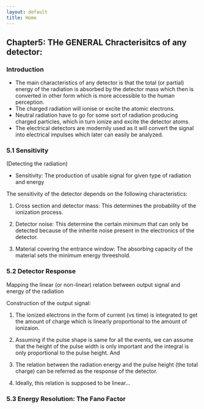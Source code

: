 ```yaml
---
layout: default
title: Home
---
```


## Chapter5: THe GENERAL Chracterisitcs of any detector:

### Introduction

- The main characteristics of any detector is that the total (or partial) energy of the radiation is absorbed by the detector mass which then is converted in other form which is more accessible to the human perception.
- The charged radiation will ionise or excite the atomic electrons.
- Neutral radiation have to go for some sort of radiation producing charged particles, which in turn ionize and excite the detector atoms.
- The electrical detectors are modernily used as it will convert the signal into electrical impulses which later can easily be analyzed.

### 5.1 Sensitivity

 (Detecting the radiation)

- Sensitivity: The production of usable signal for given type of radiation and energy

The sensitivity of the detector depends on the following characteristics:

1. Cross section and detector mass: This determines the probability of the ionization process.

2. Detector noise: This determine the certain minimum that can only be detected because of the inherite noise present in the electronics of the detector.

3. Material covering the entrance window: The absorbing capacity of the material sets the minimum energy threeshold.

### 5.2 Detector Response 

Mapping the linear (or non-linear) relation between output signal and energy of the radiation

Construction of the output signal:

1. The ionized electrons in the form of current (vs time) is integrated to get the amount of charge which is linearly proportional to the amount of ionizaion.

2. Assuming if the pulse shape is same for all the events, we can assume that the height of the pulse width is only important and the integral is only proportional to the pulse height. And 
 
3. The relation between the radiation energy and the pulse height (the total charge) can be referred as the response of the detector.

4. Ideally, this relation is supposed to be linear...

### 5.3 Energy Resolution: The Fano Factor


